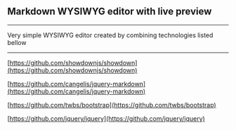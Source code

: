 ## Markdown WYSIWYG editor with live preview

***

Very simple WYSIWYG editor created by combining technologies listed bellow

***

[https://github.com/showdownjs/showdown](https://github.com/showdownjs/showdown)

[https://github.com/cangelis/jquery-markdown](https://github.com/cangelis/jquery-markdown)

[https://github.com/twbs/bootstrap](https://github.com/twbs/bootstrap)

[https://github.com/jquery/jquery](https://github.com/jquery/jquery)

